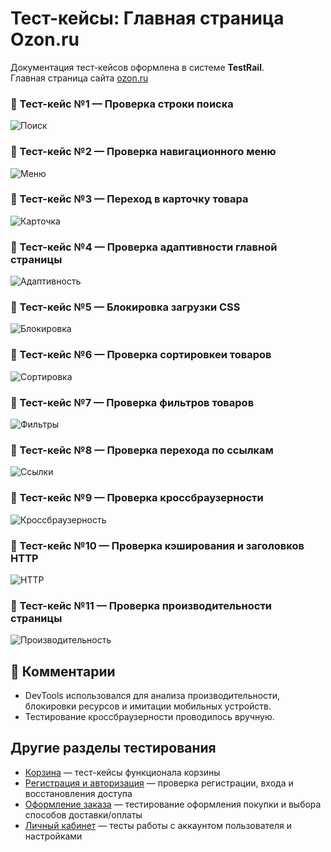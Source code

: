 # Тест-кейсы: Главная страница Ozon.ru

Документация тест-кейсов оформлена в системе **TestRail**.  
Главная страница сайта [ozon.ru](https://ozon.ru)  

### 🔹 Тест-кейс №1 — Проверка строки поиска
![Поиск](screens/TR1.png)

### 🔹 Тест-кейс №2 — Проверка навигационного меню
![Меню](screens/TR2.png)

### 🔹 Тест-кейс №3 — Переход в карточку товара
![Карточка](screens/TR3.png)

### 🔹 Тест-кейс №4 — Проверка адаптивности главной страницы
![Адаптивность](screens/TR4.png)

### 🔹 Тест-кейс №5 — Блокировка загрузки CSS
![Блокировка](screens/TR5.png)

### 🔹 Тест-кейс №6 — Проверка сортировкеи товаров
![Сортировка](screens/TR6.png)

### 🔹 Тест-кейс №7 — Проверка фильтров товаров
![Фильтры](screens/TR7.png)

### 🔹 Тест-кейс №8 — Проверка перехода по ссылкам
![Ссылки](screens/TR8.png)

### 🔹 Тест-кейс №9 — Проверка кроссбраузерности
![Кроссбраузерность](screens/TR9.png)

### 🔹 Тест-кейс №10 — Проверка кэширования и заголовков HTTP
![HTTP](screens/TR10.png)

### 🔹 Тест-кейс №11 — Проверка производительности страницы
![Производительность](screens/TR11.png)

## 💬 Комментарии

- DevTools использовался для анализа производительности, блокировки ресурсов и имитации мобильных устройств.
- Тестирование кроссбраузерности проводилось вручную.

## Другие разделы тестирования

- [Корзина](https://github.com/daniilg17/testing-website/blob/main/basketQase.md) — тест-кейсы функционала корзины  
- [Регистрация и авторизация](https://github.com/daniilg17/testing-website/blob/main/authTestIt.md) — проверка регистрации, входа и восстановления доступа  
- [Оформление заказа](https://github.com/daniilg17/testing-website/blob/main/order.md) — тестирование оформления покупки и выбора способов доставки/оплаты  
- [Личный кабинет](https://github.com/daniilg17/testing-website/blob/main/profile.md) — тесты работы с аккаунтом пользователя и настройками